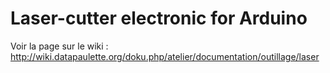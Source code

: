 # Laser-cutter electronic for Arduino

Voir la page sur le wiki : http://wiki.datapaulette.org/doku.php/atelier/documentation/outillage/laser
